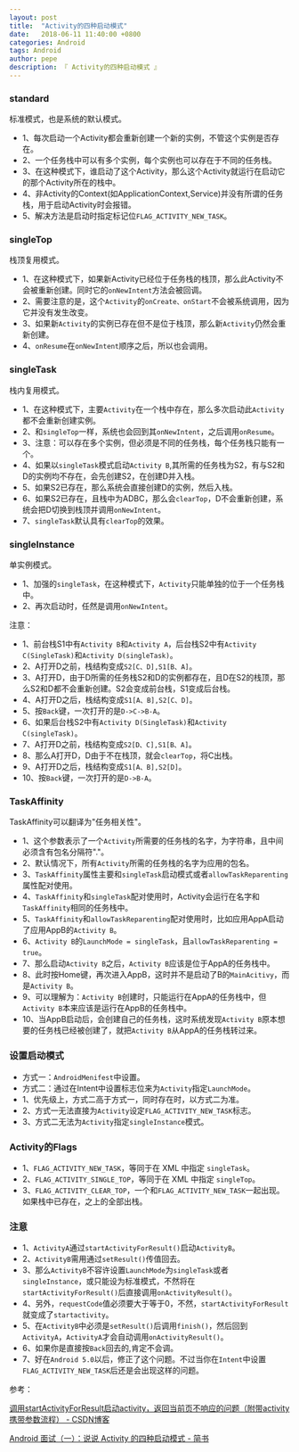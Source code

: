 ```yaml
---
layout: post
title:  "Activity的四种启动模式"
date:   2018-06-11 11:40:00 +0800
categories: Android
tags: Android
author: pepe
description: 『 Activity的四种启动模式 』
---
```


### **standard**

标准模式，也是系统的默认模式。
* 1、每次启动一个Activity都会重新创建一个新的实例，不管这个实例是否存在。
* 2、一个任务栈中可以有多个实例，每个实例也可以存在于不同的任务栈。
* 3、在这种模式下，谁启动了这个Activity，那么这个Activity就运行在启动它的那个Activity所在的栈中。
* 4、非Activity的Context(如ApplicationContext,Service)并没有所谓的任务栈，用于启动Activity时会报错。
* 5、解决方法是启动时指定标记位`FLAG_ACTIVITY_NEW_TASK`。

### **singleTop**

栈顶复用模式。
* 1、在这种模式下，如果新Activity已经位于任务栈的栈顶，那么此Activity不会被重新创建。同时它的`onNewIntent`方法会被回调。
* 2、需要注意的是，这个`Activity`的`onCreate、onStart`不会被系统调用，因为它并没有发生改变。
* 3、如果新`Activity`的实例已存在但不是位于栈顶，那么新`Activity`仍然会重新创建。
* 4、`onResume`在`onNewIntent`顺序之后，所以也会调用。

### **singleTask**

栈内复用模式。
* 1、在这种模式下，主要`Activity`在一个栈中存在，那么多次启动此`Activity`都不会重新创建实例。
* 2、和`singleTop`一样，系统也会回到其`onNewIntent`，之后调用`onResume`。
* 3、注意：可以存在多个实例，但必须是不同的任务栈，每个任务栈只能有一个。
* 4、如果以`singleTask`模式启动`Activity B`,其所需的任务栈为S2，有与S2和D的实例均不存在，会先创建S2，在创建D并入栈。
* 5、如果S2已存在，那么系统会直接创建D的实例，然后入栈。
* 6、如果S2已存在，且栈中为ADBC，那么会`clearTop`，D不会重新创建，系统会把D切换到栈顶并调用`onNewIntent`。
* 7、`singleTask`默认具有`clearTop`的效果。

### **singleInstance**

单实例模式。
* 1、加强的`singleTask`，在这种模式下，`Activity`只能单独的位于一个任务栈中。
* 2、再次启动时，任然是调用`onNewIntent`。

注意：
* 1、前台栈S1中有`Activity B`和`Activity A`，后台栈S2中有`Activity C(SingleTask)`和`Activity D(singleTask)`。
* 2、A打开D之前，栈结构变成`S2[C、D],S1[B、A]`。
* 3、A打开D，由于D所需的任务栈S2和D的实例都存在，且D在S2的栈顶，那么S2和D都不会重新创建。S2会变成前台栈，S1变成后台栈。
* 4、A打开D之后，栈结构变成`S1[A、B],S2[C、D]`。
* 5、按`Back`键，一次打开的是`D->C->B-A`。
* 6、如果后台栈S2中有`Activity D(SingleTask)`和`Activity C(singleTask)`。
* 7、A打开D之前，栈结构变成`S2[D、C],S1[B、A]`。
* 8、那么A打开D，D由于不在栈顶，就会`clearTop`，将C出栈。
* 9、A打开D之后，栈结构变成`S1[A、B],S2[D]`。
* 10、按`Back`键，一次打开的是`D->B-A`。

### **TaskAffinity**

TaskAffinity可以翻译为"任务相关性"。
* 1、这个参数表示了一个`Activity`所需要的任务栈的名字，为字符串，且中间必须含有包名分隔符"."。
* 2、默认情况下，所有`Activity`所需的任务栈的名字为应用的包名。
* 3、`TaskAffinity`属性主要和`singleTask`启动模式或者`allowTaskReparenting`属性配对使用。
* 4、`TaskAffinity`和`singleTask`配对使用时，Activity会运行在名字和`TaskAffinity`相同的任务栈中。
* 5、`TaskAffinity`和`allowTaskReparenting`配对使用时，比如应用AppA启动了应用AppB的`Activity B`。
* 6、`Activity B`的`LaunchMode = singleTask`，且`allowTaskReparenting = true`。
* 7、那么启动`Activity B`之后，`Activity B`应该是位于AppA的任务栈中。
* 8、此时按Home键，再次进入AppB，这时并不是启动了B的`MainAcitivy`，而是`Activity B`。
* 9、可以理解为：`Activity B`创建时，只能运行在AppA的任务栈中，但`Activity B`本来应该是运行在AppB的任务栈中。
* 10、当AppB启动后，会创建自己的任务栈，这时系统发现`Activity B`原本想要的任务栈已经被创建了，就把`Activity B`从AppA的任务栈转过来。

### **设置启动模式**

* 方式一：`AndroidMenifest`中设置。
* 方式二：通过在Intent中设置标志位来为`Activity`指定`LaunchMode`。
* 1、优先级上，方式二高于方式一，同时存在时，以方式二为准。
* 2、方式一无法直接为`Activity`设定`FLAG_ACTIVITY_NEW_TASK`标志。
* 3、方式二无法为`Activity`指定`singleInstance`模式。

### **Activity的Flags**

* 1、`FLAG_ACTIVITY_NEW_TASK`，等同于在 XML 中指定 `singleTask`。
* 2、`FLAG_ACTIVITY_SINGLE_TOP`，等同于在 XML 中指定 `singleTop`。
* 3、`FLAG_ACTIVITY_CLEAR_TOP`，一个和`FLAG_ACTIVITY_NEW_TASK`一起出现。如果栈中已存在，之上的全部出栈。

### **注意**

* 1、`ActivityA`通过`startActivityForResult()`启动`ActivityB`。
* 2、`ActivityB`需用通过`setResult()`传值回去。
* 3、那么`ActivityB`不容许设置`LaunchMode`为`singleTask`或者`singleInstance`，或只能设为标准模式，不然将在`startActivityForResult()`后直接调用`onActivityResult()`。
* 4、另外，`requestCode`值必须要大于等于0，不然，`startActivityForResult`就变成了`startactivity`。
* 5、在`ActivityB`中必须是`setResult()`后调用`finish()`，然后回到`ActivityA`，`ActivityA`才会自动调用`onActivityResult()`。
* 6、如果你是直接按`Back`回去的,肯定不会调。
* 7、好在`Android 5.0`以后，修正了这个问题。不过当你在`Intent`中设置`FLAG_ACTIVITY_NEW_TASK`后还是会出现这样的问题。

参考：

[调用startActivityForResult启动activity，返回当前页不响应的问题（附带activity携带参数流程） - CSDN博客](https://blog.csdn.net/qq_16064871/article/details/46963871)

[Android 面试（一）：说说 Activity 的四种启动模式 - 简书](https://www.jianshu.com/p/b60d8097e519)




